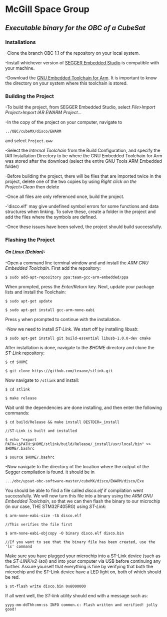 # **McGill Space Group**
## *Executable binary for the OBC of a CubeSat*


### **Installations**

-Clone the branch OBC 1.1 of the repository on your local system.

-Install whichever version of [SEGGER Embedded Studio](https://www.segger.com/products/development-tools/embedded-studio/) is compatible with your machine.

-Download the [GNU Embedded Toolchain for Arm](https://bit.ly/2ZYjRTN). It is important to know the directory on your system where this toolchain is stored.

### **Building the Project**

-To build the project, from SEGGER Embedded Studio, select *File>Import Project>Import IAR EWARM Project...*

-In the copy of the project on your computer, navigate to 

`../OBC/cubeMX/disco/EWARM` 

and select `Project.eww`

-Select the *Internal Toolchain* from the Build Configuration, and specify the IAR Installation Directory to be where the GNU Embedded Toolchain for Arm was stored after the download (select the entire GNU Tools ARM Embedded folder)

-Before building the project, there will be files that are imported twice in the project, delete one of the two copies by using *Right click on the Project>Clean* then delete

-Once all files are only referenced once, build the project. 

-'disco.elf' may give undefined symbol errors for some functions and data structures when linking. To solve these, create a folder in the project and add the files where the symbols are defined. 

-Once these issues have been solved, the project should build successfully.


### **Flashing the Project**

#### *On Linux (Debian):*

-Open a command line terminal window and and install the _ARM GNU Embedded Toolchain_. First add the repository:

`$ sudo add-apt-repository ppa:team-gcc-arm-embedded/ppa`

When prompted, press the *Enter/Return* key. Next, update your package lists and install the Toolchain:

`$ sudo apt-get update`

`$ sudo apt-get install gcc-arm-none-eabi`

Press `y` when prompted to continue with the installation.

-Now we need to install _ST-Link_. We start off  by installing _libusb_:

`$ sudo apt-get install git build-essential libusb-1.0.0-dev cmake`

After installation is done, navigate to the *$HOME* directory and clone the _ST-Link_ repository:

`$ cd $HOME`

`$ git clone https://github.com/texane/stlink.git`

Now navigate to `/stlink` and install:

`$ cd stlink `

`$ make release`

Wait until the dependencies are done installing, and then enter the following commands:

`$ cd build/Release && make install DESTDIR=_install`

`//ST-Link is built and installed`

`$ echo "export PATH=\$PATH:$HOME/stlink/build/Release/_install/usr/local/bin" >> $HOME/.bashrc`

`$ source $HOME/.bashrc`

-Now navigate to the directory of the location where the output of the Segger compilation is found. it should be in

`.../obc/upsat-obc-software-master/cubeMX/disco/EWARM/disco/Exe`

You should be able to find a file called *disco.elf* if compilation went successfully. We will now turn this file into a binary using the _ARM GNU Embedded Toolchain_, so that we can then flash the binary to our microchip (in our case, THE STM32F405RG) using _ST-Link_:

`$ arm-none-eabi-size -tA disco.elf`

`//This verifies the file first`

`$ arm-none-eabi-objcopy -O binary disco.elf disco.bin`

`//If you want to see that the binary file has been created, use the 'ls' command`

Make sure you have plugged your microchip into a ST-Link device (such as the *ST-LINK/v2-Isol*) and into your computer via USB before continuing any further. Assure yourself that everything is fine by verifying that both the microchip and the ST-Link device have a LED light on, both of which should be red.

`$ st-flash write disco.bin 0x8000000`

If all went well, the *ST-link utility* should end with a message such as:

`yyyy-mm-ddThh:mm:ss INFO common.c: Flash written and verified! jolly good!`
